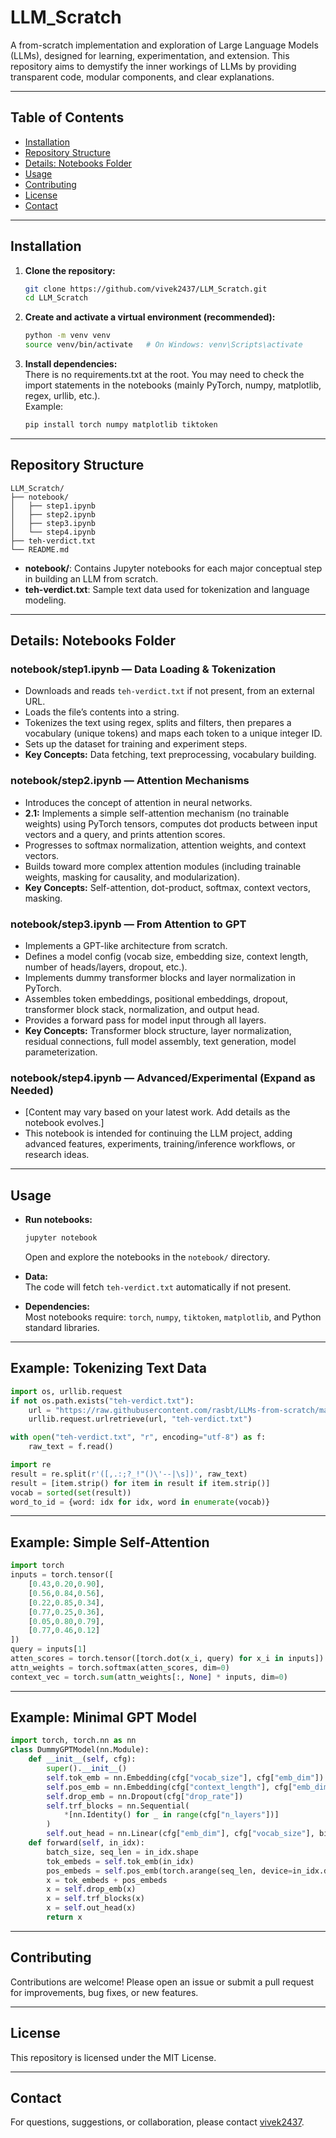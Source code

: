 # LLM_Scratch

A from-scratch implementation and exploration of Large Language Models (LLMs), designed for learning, experimentation, and extension. This repository aims to demystify the inner workings of LLMs by providing transparent code, modular components, and clear explanations.

---

## Table of Contents

- [Installation](#installation)
- [Repository Structure](#repository-structure)
- [Details: Notebooks Folder](#details-notebooks-folder)
- [Usage](#usage)
- [Contributing](#contributing)
- [License](#license)
- [Contact](#contact)

---

## Installation

1. **Clone the repository:**
   ```bash
   git clone https://github.com/vivek2437/LLM_Scratch.git
   cd LLM_Scratch
   ```

2. **Create and activate a virtual environment (recommended):**
   ```bash
   python -m venv venv
   source venv/bin/activate   # On Windows: venv\Scripts\activate
   ```

3. **Install dependencies:**  
   There is no requirements.txt at the root. You may need to check the import statements in the notebooks (mainly PyTorch, numpy, matplotlib, regex, urllib, etc.).  
   Example:
   ```bash
   pip install torch numpy matplotlib tiktoken
   ```

---

## Repository Structure

```
LLM_Scratch/
├── notebook/
│   ├── step1.ipynb
│   ├── step2.ipynb
│   ├── step3.ipynb
│   └── step4.ipynb
├── teh-verdict.txt
└── README.md
```

- **notebook/**: Contains Jupyter notebooks for each major conceptual step in building an LLM from scratch.
- **teh-verdict.txt**: Sample text data used for tokenization and language modeling.

---

## Details: Notebooks Folder

### notebook/step1.ipynb — Data Loading & Tokenization
- Downloads and reads `teh-verdict.txt` if not present, from an external URL.
- Loads the file’s contents into a string.
- Tokenizes the text using regex, splits and filters, then prepares a vocabulary (unique tokens) and maps each token to a unique integer ID.
- Sets up the dataset for training and experiment steps.
- **Key Concepts:** Data fetching, text preprocessing, vocabulary building.

### notebook/step2.ipynb — Attention Mechanisms
- Introduces the concept of attention in neural networks.
- **2.1:** Implements a simple self-attention mechanism (no trainable weights) using PyTorch tensors, computes dot products between input vectors and a query, and prints attention scores.
- Progresses to softmax normalization, attention weights, and context vectors.
- Builds toward more complex attention modules (including trainable weights, masking for causality, and modularization).
- **Key Concepts:** Self-attention, dot-product, softmax, context vectors, masking.

### notebook/step3.ipynb — From Attention to GPT
- Implements a GPT-like architecture from scratch.
- Defines a model config (vocab size, embedding size, context length, number of heads/layers, dropout, etc.).
- Implements dummy transformer blocks and layer normalization in PyTorch.
- Assembles token embeddings, positional embeddings, dropout, transformer block stack, normalization, and output head.
- Provides a forward pass for model input through all layers.
- **Key Concepts:** Transformer block structure, layer normalization, residual connections, full model assembly, text generation, model parameterization.

### notebook/step4.ipynb — Advanced/Experimental (Expand as Needed)
- [Content may vary based on your latest work. Add details as the notebook evolves.]
- This notebook is intended for continuing the LLM project, adding advanced features, experiments, training/inference workflows, or research ideas.

---

## Usage

- **Run notebooks:**
  ```bash
  jupyter notebook
  ```
  Open and explore the notebooks in the `notebook/` directory.

- **Data:**  
  The code will fetch `teh-verdict.txt` automatically if not present.

- **Dependencies:**  
  Most notebooks require: `torch`, `numpy`, `tiktoken`, `matplotlib`, and Python standard libraries.

---

## Example: Tokenizing Text Data

```python
import os, urllib.request
if not os.path.exists("teh-verdict.txt"):
    url = "https://raw.githubusercontent.com/rasbt/LLMs-from-scratch/main/ch02/01_main-chapter-code/the-verdict.txt"
    urllib.request.urlretrieve(url, "teh-verdict.txt")

with open("teh-verdict.txt", "r", encoding="utf-8") as f:
    raw_text = f.read()

import re
result = re.split(r'([,.:;?_!"()\'--|\s])', raw_text)
result = [item.strip() for item in result if item.strip()]
vocab = sorted(set(result))
word_to_id = {word: idx for idx, word in enumerate(vocab)}
```

---

## Example: Simple Self-Attention

```python
import torch
inputs = torch.tensor([
    [0.43,0.20,0.90],
    [0.56,0.84,0.56],
    [0.22,0.85,0.34],
    [0.77,0.25,0.36],
    [0.05,0.80,0.79],
    [0.77,0.46,0.12]
])
query = inputs[1]
atten_scores = torch.tensor([torch.dot(x_i, query) for x_i in inputs])
attn_weights = torch.softmax(atten_scores, dim=0)
context_vec = torch.sum(attn_weights[:, None] * inputs, dim=0)
```

---

## Example: Minimal GPT Model

```python
import torch, torch.nn as nn
class DummyGPTModel(nn.Module):
    def __init__(self, cfg):
        super().__init__()
        self.tok_emb = nn.Embedding(cfg["vocab_size"], cfg["emb_dim"])
        self.pos_emb = nn.Embedding(cfg["context_length"], cfg["emb_dim"])
        self.drop_emb = nn.Dropout(cfg["drop_rate"])
        self.trf_blocks = nn.Sequential(
            *[nn.Identity() for _ in range(cfg["n_layers"])]
        )
        self.out_head = nn.Linear(cfg["emb_dim"], cfg["vocab_size"], bias=False)
    def forward(self, in_idx):
        batch_size, seq_len = in_idx.shape
        tok_embeds = self.tok_emb(in_idx)
        pos_embeds = self.pos_emb(torch.arange(seq_len, device=in_idx.device))
        x = tok_embeds + pos_embeds
        x = self.drop_emb(x)
        x = self.trf_blocks(x)
        x = self.out_head(x)
        return x
```

---

## Contributing

Contributions are welcome! Please open an issue or submit a pull request for improvements, bug fixes, or new features.

---

## License

This repository is licensed under the MIT License.

---

## Contact

For questions, suggestions, or collaboration, please contact [vivek2437](https://github.com/vivek2437).
